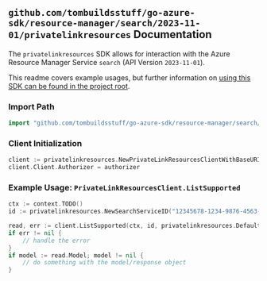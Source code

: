 
## `github.com/tombuildsstuff/go-azure-sdk/resource-manager/search/2023-11-01/privatelinkresources` Documentation

The `privatelinkresources` SDK allows for interaction with the Azure Resource Manager Service `search` (API Version `2023-11-01`).

This readme covers example usages, but further information on [using this SDK can be found in the project root](https://github.com/tombuildsstuff/go-azure-sdk/tree/main/docs).

### Import Path

```go
import "github.com/tombuildsstuff/go-azure-sdk/resource-manager/search/2023-11-01/privatelinkresources"
```


### Client Initialization

```go
client := privatelinkresources.NewPrivateLinkResourcesClientWithBaseURI("https://management.azure.com")
client.Client.Authorizer = authorizer
```


### Example Usage: `PrivateLinkResourcesClient.ListSupported`

```go
ctx := context.TODO()
id := privatelinkresources.NewSearchServiceID("12345678-1234-9876-4563-123456789012", "example-resource-group", "searchServiceValue")

read, err := client.ListSupported(ctx, id, privatelinkresources.DefaultListSupportedOperationOptions())
if err != nil {
	// handle the error
}
if model := read.Model; model != nil {
	// do something with the model/response object
}
```

